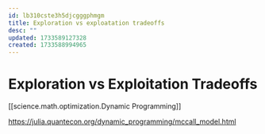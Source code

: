 ```yaml
---
id: lb310cste3h5djcgggphmgm
title: Exploration vs exploatation tradeoffs
desc: ""
updated: 1733589127328
created: 1733588994965
---
```



# Exploration vs Exploitation Tradeoffs
[[science.math.optimization.Dynamic Programming]]

https://julia.quantecon.org/dynamic_programming/mccall_model.html
